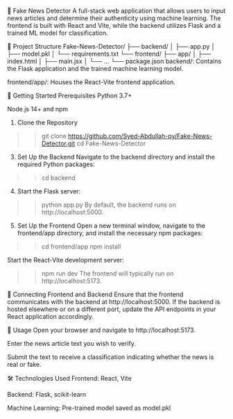 📰 Fake News Detector
A full-stack web application that allows users to input news articles and determine their authenticity using machine learning. The frontend is built with React and Vite, while the backend utilizes Flask and a trained ML model for classification.

📁 Project Structure
Fake-News-Detector/
├── backend/
│   ├── app.py
│   ├── model.pkl
│   └── requirements.txt
└── frontend/
    ├── app/
    │   ├── index.html
    │   ├── main.jsx
    │   └── ...
    └── package.json
backend/: Contains the Flask application and the trained machine learning model.

frontend/app/: Houses the React-Vite frontend application.

🚀 Getting Started
Prerequisites
Python 3.7+

Node.js 14+ and npm

1. Clone the Repository
>> git clone https://github.com/Syed-Abdullah-py/Fake-News-Detector.git
>> cd Fake-News-Detector

3. Set Up the Backend
Navigate to the backend directory and install the required Python packages:
>> cd backend

4. Start the Flask server:
>> python app.py
By default, the backend runs on http://localhost:5000.

5. Set Up the Frontend
Open a new terminal window, navigate to the frontend/app directory, and install the necessary npm packages:
>> cd frontend/app
>> npm install

Start the React-Vite development server:
>> npm run dev
The frontend will typically run on http://localhost:5173.

🔗 Connecting Frontend and Backend
Ensure that the frontend communicates with the backend at http://localhost:5000. If the backend is hosted elsewhere or on a different port, update the API endpoints in your React application accordingly.

🧪 Usage
Open your browser and navigate to http://localhost:5173.

Enter the news article text you wish to verify.

Submit the text to receive a classification indicating whether the news is real or fake.

🛠️ Technologies Used
Frontend: React, Vite

Backend: Flask, scikit-learn

Machine Learning: Pre-trained model saved as model.pkl
